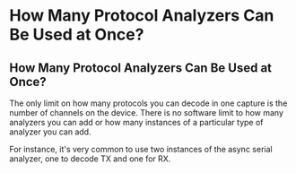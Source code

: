 # How Many Protocol Analyzers Can Be Used at Once?

## How Many Protocol Analyzers Can Be Used at Once?

The only limit on how many protocols you can decode in one capture is the number of channels on the device. There is no software limit to how many analyzers you can add or how many instances of a particular type of analyzer you can add.

For instance, it's very common to use two instances of the async serial analyzer, one to decode TX and one for RX.

